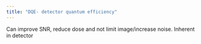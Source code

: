 ```yaml
---
title: "DQE- detector quantum efficiency"
---
```

Can improve SNR, reduce dose and not limit image/increase noise. Inherent in detector

